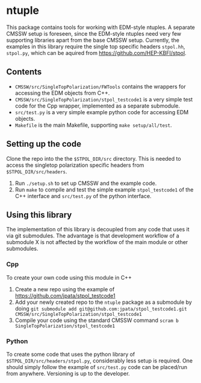 ntuple
======

This package contains tools for working with EDM-style ntuples. A separate CMSSW setup is foreseen,
since the EDM-style ntuples need very few supporting libraries apart from the base CMSSW setup.
Currently, the examples in this library require the single top specific headers ``stpol.hh``, ``stpol.py``,
which can be aquired from https://github.com/HEP-KBFI/stpol. 

Contents
--------

* ``CMSSW/src/SingleTopPolarization/FWTools`` contains the wrappers for accessing the EDM objects from C++.
* ``CMSSW/src/SingleTopPolarization/stpol_testcode1`` is a very simple test code for the Cpp wrapper, implemented as a separate submodule.
* ``src/test.py`` is a very simple example python code for accessing EDM objects.
* ``Makefile`` is the main Makefile, supporting ``make setup/all/test``.

Setting up the code
-------------------

Clone the repo into the the ``$STPOL_DIR/src`` directory. This is needed to access the singletop polarization specific headers from ``$STPOL_DIR/src/headers``.

1. Run ``./setup.sh`` to set up CMSSW and the example code.
2. Run ``make`` to compile and test the simple example ``stpol_testcode1`` of the C++ interface and ``src/test.py`` of the python interface.

Using this library
-----------------

The implementation of this library is decoupled from any code that uses it via git submodules.
The advantage is that development workflow of a submodule X is not affected by the workflow of the main module or other submodules.

### Cpp
To create your own code using this module in C++

1. Create a new repo using the example of https://github.com/jpata/stpol_testcode1
2. Add your newly created repo to the ``ntuple`` package as a submodule by doing
``git submodule add git@github.com:jpata/stpol_testcode1.git CMSSW/src/SingleTopPolarization/stpol_testcode1``
3. Compile your code using the standard CMSSW command ``scram b SingleTopPolarization/stpol_testcode1`` 

### Python
To create some code that uses the python library of ``$STPOL_DIR/src/headers/stpol.py``, considerably less setup is required.
One should simply follow the example of ``src/test.py`` code can be placed/run from anywhere. Versioning is up to the developer.
